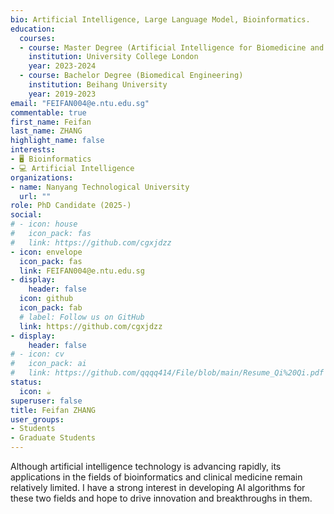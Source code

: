 ```yaml
---
bio: Artificial Intelligence, Large Language Model, Bioinformatics.
education:
  courses:
  - course: Master Degree (Artificial Intelligence for Biomedicine and Healthcare)
    institution: University College London
    year: 2023-2024
  - course: Bachelor Degree (Biomedical Engineering)
    institution: Beihang University
    year: 2019-2023
email: "FEIFAN004@e.ntu.edu.sg"
commentable: true
first_name: Feifan
last_name: ZHANG
highlight_name: false
interests:
- 🖥 Bioinformatics
- 💻 Artificial Intelligence
organizations:
- name: Nanyang Technological University
  url: ""
role: PhD Candidate (2025-)
social:
# - icon: house
#   icon_pack: fas
#   link: https://github.com/cgxjdzz
- icon: envelope
  icon_pack: fas
  link: FEIFAN004@e.ntu.edu.sg
- display:
    header: false
  icon: github
  icon_pack: fab
  # label: Follow us on GitHub
  link: https://github.com/cgxjdzz
- display:
    header: false
# - icon: cv
#   icon_pack: ai
#   link: https://github.com/qqqq414/File/blob/main/Resume_Qi%20Qi.pdf
status:
  icon: ☕️
superuser: false
title: Feifan ZHANG
user_groups:
- Students
- Graduate Students
---
```


Although artificial intelligence technology is advancing rapidly, its applications in the fields of bioinformatics and clinical medicine remain relatively limited. I have a strong interest in developing AI algorithms for these two fields and hope to drive innovation and breakthroughs in them.

